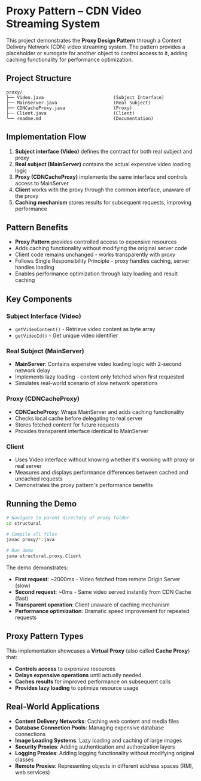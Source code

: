 # **Proxy Pattern – CDN Video Streaming System**

This project demonstrates the **Proxy Design Pattern** through a Content Delivery Network (CDN) video streaming system. The pattern provides a placeholder or surrogate for another object to control access to it, adding caching functionality for performance optimization.

## **Project Structure**
```
proxy/
├── Video.java                          (Subject Interface)
├── MainServer.java                     (Real Subject)
├── CDNCacheProxy.java                  (Proxy)
├── Client.java                         (Client)
└── readme.md                           (Documentation)
```

## **Implementation Flow**
1. **Subject interface (Video)** defines the contract for both real subject and proxy
2. **Real subject (MainServer)** contains the actual expensive video loading logic
3. **Proxy (CDNCacheProxy)** implements the same interface and controls access to MainServer
4. **Client** works with the proxy through the common interface, unaware of the proxy
5. **Caching mechanism** stores results for subsequent requests, improving performance

## **Pattern Benefits**
* **Proxy Pattern** provides controlled access to expensive resources
* Adds caching functionality without modifying the original server code
* Client code remains unchanged - works transparently with proxy
* Follows Single Responsibility Principle - proxy handles caching, server handles loading
* Enables performance optimization through lazy loading and result caching

## **Key Components**

### **Subject Interface (Video)**
- `getVideoContent()` - Retrieve video content as byte array
- `getVideoId()` - Get unique video identifier

### **Real Subject (MainServer)**
- **MainServer**: Contains expensive video loading logic with 2-second network delay
- Implements lazy loading - content only fetched when first requested
- Simulates real-world scenario of slow network operations

### **Proxy (CDNCacheProxy)**
- **CDNCacheProxy**: Wraps MainServer and adds caching functionality
- Checks local cache before delegating to real server
- Stores fetched content for future requests
- Provides transparent interface identical to MainServer

### **Client**
- Uses Video interface without knowing whether it's working with proxy or real server
- Measures and displays performance differences between cached and uncached requests
- Demonstrates the proxy pattern's performance benefits

## **Running the Demo**
```bash
# Navigate to parent directory of proxy folder
cd structural

# Compile all files
javac proxy/*.java

# Run demo
java structural.proxy.Client
```

The demo demonstrates:
- **First request**: ~2000ms - Video fetched from remote Origin Server (slow)
- **Second request**: ~0ms - Same video served instantly from CDN Cache (fast)
- **Transparent operation**: Client unaware of caching mechanism
- **Performance optimization**: Dramatic speed improvement for repeated requests

## **Proxy Pattern Types**
This implementation showcases a **Virtual Proxy** (also called **Cache Proxy**) that:
- **Controls access** to expensive resources
- **Delays expensive operations** until actually needed
- **Caches results** for improved performance on subsequent calls
- **Provides lazy loading** to optimize resource usage

## **Real-World Applications**
* **Content Delivery Networks**: Caching web content and media files
* **Database Connection Pools**: Managing expensive database connections  
* **Image Loading Systems**: Lazy loading and caching of large images
* **Security Proxies**: Adding authentication and authorization layers
* **Logging Proxies**: Adding logging functionality without modifying original classes
* **Remote Proxies**: Representing objects in different address spaces (RMI, web services) 
